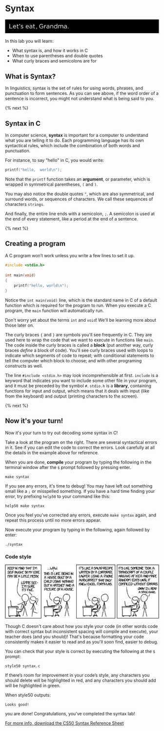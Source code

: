 # Syntax

![SyntaxVideo](syntax.gif)

In this lab you will learn:

- What syntax is, and how it works in C
- When to use parentheses and double quotes
- What curly braces and semicolons are for

## What is Syntax?

In linguistics, syntax is the set of rules for using words, phrases, and punctuation to form sentences. As you can see above, if the word order of a sentence is incorrect, you might not understand what is being said to you.

{% next %}

## Syntax in C

In computer science, **syntax** is important for a computer to understand what you are telling it to do. Each programming language has its own syntactical rules, which include the combination of both words and punctuation.

For instance, to say "hello" in C, you would write:

```c
printf("hello,  world\n");
```

Note that the `printf` function takes an **argument**, or parameter, which is wrapped in symmetrical parentheses, `(` and `)`.

You may also notice the double quotes `"`, which are also symmetrical, and surround words, or sequences of characters. We call these sequences of characters `strings`.

And finally, the entire line ends with a semicolon, `;`. A semicolon is used at the end of every statement, like a period at the end of a sentence.

{% next %}

## Creating a program

A C program won’t work unless you write a few lines to set it up.

```c
#include <stdio.h>

int main(void)
{
    printf("hello, world\n");
}
```

Notice the `int main(void)` line, which is the standard name in C of a default function which is required for the program to run. When you execute a C program, the `main` function will automatically run.

Don't worry yet about the terms `int` and `void`! We'll be learning more about those later on.

The curly braces `{` and `}` are symbols you'll see frequently in C. They are used here to wrap the code that we want to execute in functions like `main`. The code inside the curly braces is called a **block** (put another way, curly braces *define* a block of code). You'll see curly braces used with loops to indicate which segments of code to repeat; with conditional statements to tell the computer which block to choose; and with other programing constructs as well.

The line `#include <stdio.h>` may look incomprehensible at first. `include` is a keyword that indicates you want to include some other file in your program, and it must be preceded by the symbol `#`. `stdio.h` is a **library**, containing functions for input and output, which means that it deals with input (like from the keyboard) and output (printing characters to the screen).

{% next %}

## Now it's your turn!

Now it's your turn to try out decoding some syntax in C!

Take a look at the program on the right. There are several syntactical errors in it. See if you can edit the code to correct the errors. Look carefully at all the details in the example above for reference.

When you are done, **compile** your program by typing the following in the terminal window after the `$` prompt followed by pressing enter.

```
make syntax
```

If you see any errors, it's time to debug! You may have left out something small like a `;` or misspelled something. If you have a hard time finding your error, try prefixing `help50` to your command like this:

```
help50 make syntax
```

Once you feel you've corrected any errors, execute `make syntax` again, and repeat this process until no more errors appear.

Now execute your program by typing in the following, again followed by enter:

```
./syntax
```

### Code style

![Code style](code_quality.png)

Though C doesn't care about how you style your code (in other words code with correct syntax but inconsistent spacing will compile and execute), your teacher does (and you should)! That's because formatting your code consistently makes it easier to read and as you'll soon find, easier to debug.

You can check that your style is correct by executing the following at the `$` prompt:

```
style50 syntax.c
```

If there’s room for improvement in your code’s style, any characters you should delete will be highlighted in red, and any characters you should add will be highlighted in green.

When style50 outputs:

<div id="green">
    <pre><code>Looks good!</code></pre>
</div>

you are done! Congratulations, you've completed the syntax lab!

[For more info, download the CS50 Syntax Reference Sheet](https://cs50.harvard.edu/ap/2020/assets/pdfs/syntax.pdf)
